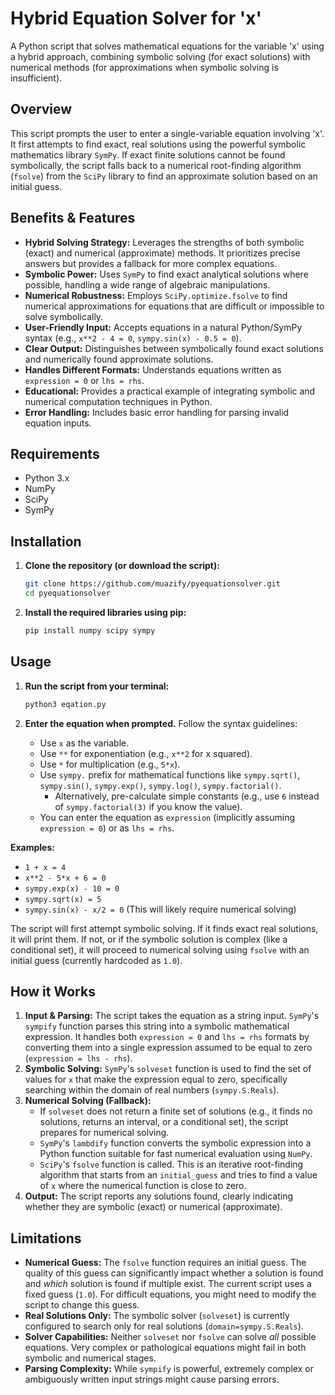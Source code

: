 # Hybrid Equation Solver for 'x'

A Python script that solves mathematical equations for the variable 'x' using a hybrid approach, combining symbolic solving (for exact solutions) with numerical methods (for approximations when symbolic solving is insufficient).

## Overview

This script prompts the user to enter a single-variable equation involving 'x'. It first attempts to find exact, real solutions using the powerful symbolic mathematics library `SymPy`. If exact finite solutions cannot be found symbolically, the script falls back to a numerical root-finding algorithm (`fsolve`) from the `SciPy` library to find an approximate solution based on an initial guess.

## Benefits & Features

* **Hybrid Solving Strategy:** Leverages the strengths of both symbolic (exact) and numerical (approximate) methods. It prioritizes precise answers but provides a fallback for more complex equations.
* **Symbolic Power:** Uses `SymPy` to find exact analytical solutions where possible, handling a wide range of algebraic manipulations.
* **Numerical Robustness:** Employs `SciPy.optimize.fsolve` to find numerical approximations for equations that are difficult or impossible to solve symbolically.
* **User-Friendly Input:** Accepts equations in a natural Python/SymPy syntax (e.g., `x**2 - 4 = 0`, `sympy.sin(x) - 0.5 = 0`).
* **Clear Output:** Distinguishes between symbolically found exact solutions and numerically found approximate solutions.
* **Handles Different Formats:** Understands equations written as `expression = 0` or `lhs = rhs`.
* **Educational:** Provides a practical example of integrating symbolic and numerical computation techniques in Python.
* **Error Handling:** Includes basic error handling for parsing invalid equation inputs.

## Requirements

* Python 3.x
* NumPy
* SciPy
* SymPy

## Installation

1.  **Clone the repository (or download the script):**
    ```bash
    git clone https://github.com/muazify/pyequationsolver.git
    cd pyequationsolver
    ```
2.  **Install the required libraries using pip:**
    ```bash
    pip install numpy scipy sympy
    ```

## Usage

1.  **Run the script from your terminal:**
    ```bash
    python3 eqation.py
    ```
    
2.  **Enter the equation when prompted.** Follow the syntax guidelines:
    * Use `x` as the variable.
    * Use `**` for exponentiation (e.g., `x**2` for x squared).
    * Use `*` for multiplication (e.g., `5*x`).
    * Use `sympy.` prefix for mathematical functions like `sympy.sqrt()`, `sympy.sin()`, `sympy.exp()`, `sympy.log()`, `sympy.factorial()`.
        * Alternatively, pre-calculate simple constants (e.g., use `6` instead of `sympy.factorial(3)` if you know the value).
    * You can enter the equation as `expression` (implicitly assuming `expression = 0`) or as `lhs = rhs`.

**Examples:**

* `1 + x = 4`
* `x**2 - 5*x + 6 = 0`
* `sympy.exp(x) - 10 = 0`
* `sympy.sqrt(x) = 5`
* `sympy.sin(x) - x/2 = 0` (This will likely require numerical solving)

The script will first attempt symbolic solving. If it finds exact real solutions, it will print them. If not, or if the symbolic solution is complex (like a conditional set), it will proceed to numerical solving using `fsolve` with an initial guess (currently hardcoded as `1.0`).

## How it Works

1.  **Input & Parsing:** The script takes the equation as a string input. `SymPy`'s `sympify` function parses this string into a symbolic mathematical expression. It handles both `expression = 0` and `lhs = rhs` formats by converting them into a single expression assumed to be equal to zero (`expression = lhs - rhs`).
2.  **Symbolic Solving:** `SymPy`'s `solveset` function is used to find the set of values for `x` that make the expression equal to zero, specifically searching within the domain of real numbers (`sympy.S.Reals`).
3.  **Numerical Solving (Fallback):**
    * If `solveset` does not return a finite set of solutions (e.g., it finds no solutions, returns an interval, or a conditional set), the script prepares for numerical solving.
    * `SymPy`'s `lambdify` function converts the symbolic expression into a Python function suitable for fast numerical evaluation using `NumPy`.
    * `SciPy`'s `fsolve` function is called. This is an iterative root-finding algorithm that starts from an `initial_guess` and tries to find a value of `x` where the numerical function is close to zero.
4.  **Output:** The script reports any solutions found, clearly indicating whether they are symbolic (exact) or numerical (approximate).

## Limitations

* **Numerical Guess:** The `fsolve` function requires an initial guess. The quality of this guess can significantly impact whether a solution is found and *which* solution is found if multiple exist. The current script uses a fixed guess (`1.0`). For difficult equations, you might need to modify the script to change this guess.
* **Real Solutions Only:** The symbolic solver (`solveset`) is currently configured to search only for real solutions (`domain=sympy.S.Reals`).
* **Solver Capabilities:** Neither `solveset` nor `fsolve` can solve *all* possible equations. Very complex or pathological equations might fail in both symbolic and numerical stages.
* **Parsing Complexity:** While `sympify` is powerful, extremely complex or ambiguously written input strings might cause parsing errors.
